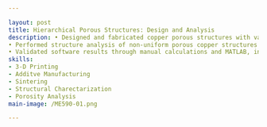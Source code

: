 ```yaml
---

layout: post
title: Hierarchical Porous Structures: Design and Analysis
description: • Designed and fabricated copper porous structures with varying channel diameters. Conducted Microscopic Study using an Electronic Microscope to measure shrinkage percentages across green, pre-sintered, and sintered stages.
• Performed structure analysis of non-uniform porous copper structures using DragonFly software, extracting descriptors such as pore size, V/SA ratio, and volume.
• Validated software results through manual calculations and MATLAB, integrating experimental and computational methods for comprehensive structural characterization.
skills: 
- 3-D Printing
- Additve Manufacturing
- Sintering
- Structural Charectarization
- Porosity Analysis
main-image: /ME590-01.png

---
```

